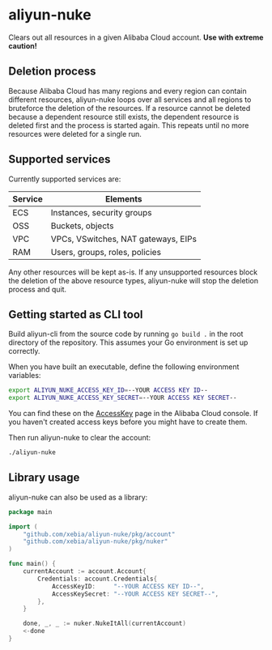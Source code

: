 # aliyun-nuke

Clears out all resources in a given Alibaba Cloud account. **Use with extreme caution!**

## Deletion process

Because Alibaba Cloud has many regions and every region can contain different resources, aliyun-nuke loops over all services and all regions to bruteforce the deletion of the resources. If a resource cannot be deleted because a dependent resource still exists, the dependent resource is deleted first and the process is started again. This repeats until no more resources were deleted for a single run.

## Supported services

Currently supported services are:

| Service | Elements                             |
| ------- | ------------------------------------ |
| ECS     | Instances, security groups           |
| OSS     | Buckets, objects                     |
| VPC     | VPCs, VSwitches, NAT gateways, EIPs  |
| RAM     | Users, groups, roles, policies       |

Any other resources will be kept as-is. If any unsupported resources block the deletion of the above resource types, aliyun-nuke will stop the deletion process and quit.

## Getting started as CLI tool

Build aliyun-cli from the source code by running `go build .` in the root directory of the repository. This assumes your Go environment is set up correctly.

When you have built an executable, define the following environment variables:

```bash
export ALIYUN_NUKE_ACCESS_KEY_ID=--YOUR ACCESS KEY ID--
export ALIYUN_NUKE_ACCESS_KEY_SECRET=--YOUR ACCESS KEY SECRET--
```

You can find these on the [AccessKey](https://ak-console.aliyun.com/) page in the Alibaba Cloud console. If you haven't created access keys before you might have to create them.

Then run aliyun-nuke to clear the account:

```bash
./aliyun-nuke
```

## Library usage

aliyun-nuke can also be used as a library:

```go
package main

import (
	"github.com/xebia/aliyun-nuke/pkg/account"
	"github.com/xebia/aliyun-nuke/pkg/nuker"
)

func main() {
	currentAccount := account.Account{
		Credentials: account.Credentials{
			AccessKeyID:     "--YOUR ACCESS KEY ID--",
			AccessKeySecret: "--YOUR ACCESS KEY SECRET--",
		},
	}

	done, _, _ := nuker.NukeItAll(currentAccount)
    <-done
}
```
